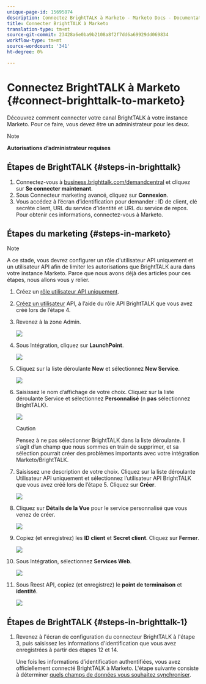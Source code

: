 ```yaml
---
unique-page-id: 15695874
description: Connectez BrightTALK à Marketo - Marketo Docs - Documentation du produit
title: Connecter BrightTALK à Marketo
translation-type: tm+mt
source-git-commit: 23428a6e0ba9b2108a8f2f7dd6a69929dd069834
workflow-type: tm+mt
source-wordcount: '341'
ht-degree: 0%

---
```



# Connectez BrightTALK à Marketo {#connect-brighttalk-to-marketo}

Découvrez comment connecter votre canal BrightTALK à votre instance Marketo. Pour ce faire, vous devez être un administrateur pour les deux.

>[!NOTE]
>
>**Autorisations d’administrateur requises**

## Étapes de BrightTALK {#steps-in-brighttalk}

1. Connectez-vous à [business.brighttalk.com/demandcentral](http://business.brighttalk.com/demandcentral/login) et cliquez sur **Se connecter maintenant**.
1. Sous Connecteur marketing avancé, cliquez sur **Connexion**.
1. Vous accédez à l’écran d’identification pour demander : ID de client, clé secrète client, URL du service d’identité et URL du service de repos. Pour obtenir ces informations, connectez-vous à Marketo.

## Étapes du marketing {#steps-in-marketo}

>[!NOTE]
>
>A ce stade, vous devrez configurer un rôle d&#39;utilisateur API uniquement et un utilisateur API afin de limiter les autorisations que BrightTALK aura dans votre instance Marketo. Parce que nous avons déjà des articles pour ces étapes, nous allons vous y relier.

1. Créez un [rôle utilisateur API uniquement](http://docs.marketo.com/x/iwMk).
1. [Créez un utilisateur](http://docs.marketo.com/x/jwMk) API, à l’aide du rôle API BrightTALK que vous avez créé lors de l’étape 4.
1. Revenez à la zone Admin.

   ![](assets/one.png)

1. Sous Intégration, cliquez sur **LaunchPoint**.

   ![](assets/two.png)

1. Cliquez sur la liste déroulante **New** et sélectionnez **New Service**.

   ![](assets/three.png)

1. Saisissez le nom d’affichage de votre choix. Cliquez sur la liste déroulante Service et sélectionnez **Personnalisé** (n **pas** sélectionnez BrightTALK).

   ![](assets/four.png)

   >[!CAUTION]
   >
   >Pensez à ne pas sélectionner BrightTALK dans la liste déroulante. Il s’agit d’un champ que nous sommes en train de supprimer, et sa sélection pourrait créer des problèmes importants avec votre intégration Marketo/BrightTALK.

1. Saisissez une description de votre choix. Cliquez sur la liste déroulante Utilisateur API uniquement et sélectionnez l’utilisateur API BrightTALK que vous avez créé lors de l’étape 5. Cliquez sur **Créer**.

   ![](assets/five.png)

1. Cliquez sur **Détails de la Vue** pour le service personnalisé que vous venez de créer.

   ![](assets/six.png)

1. Copiez (et enregistrez) les **ID client** et **Secret client**. Cliquez sur **Fermer**.

   ![](assets/eight-1.png)

1. Sous Intégration, sélectionnez **Services Web**.

   ![](assets/nine-1.png)

1. Sous Reest API, copiez (et enregistrez) le **point de terminaison** et **identité**.

   ![](assets/ten.png)

## Étapes de BrightTALK {#steps-in-brighttalk-1}

1. Revenez à l&#39;écran de configuration du connecteur BrightTALK à l&#39;étape 3, puis saisissez les informations d&#39;identification que vous avez enregistrées à partir des étapes 12 et 14.

   Une fois les informations d’identification authentifiées, vous avez officiellement connecté BrightTALK à Marketo. L&#39;étape suivante consiste à déterminer [quels champs de données vous souhaitez synchroniser](http://support.brighttalk.com/hc/en-us/articles/115005131274-BrightTALK-Connector-for-Marketo-Choose-the-Fields-to-Sync).

